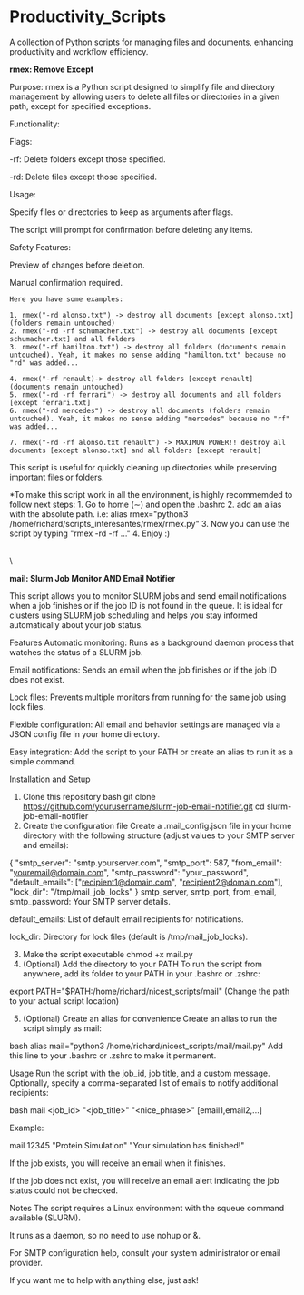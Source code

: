 # Productivity_Scripts

A collection of Python scripts for managing files and documents, enhancing productivity and workflow efficiency.





**rmex: Remove Except**

Purpose:
rmex is a Python script designed to simplify file and directory management by allowing users to delete all files or directories in a given path, except for specified exceptions.

Functionality:

Flags:

-rf: Delete folders except those specified.

-rd: Delete files except those specified.

Usage:

Specify files or directories to keep as arguments after flags.

The script will prompt for confirmation before deleting any items.

Safety Features:

Preview of changes before deletion.

Manual confirmation required.

    Here you have some examples:

    1. rmex("-rd alonso.txt") -> destroy all documents [except alonso.txt] (folders remain untouched)
    2. rmex("-rd -rf schumacher.txt") -> destroy all documents [except schumacher.txt] and all folders
    3. rmex("-rf hamilton.txt") -> destroy all folders (documents remain untouched). Yeah, it makes no sense adding "hamilton.txt" because no "rd" was added...

    4. rmex("-rf renault)-> destroy all folders [except renault] (documents remain untouched)
    5. rmex("-rd -rf ferrari") -> destroy all documents and all folders [except ferrari.txt]
    6. rmex("-rd mercedes") -> destroy all documents (folders remain untouched). Yeah, it makes no sense adding "mercedes" because no "rf" was added...

    7. rmex("-rd -rf alonso.txt renault") -> MAXIMUN POWER!! destroy all documents [except alonso.txt] and all folders [except renault]



This script is useful for quickly cleaning up directories while preserving important files or folders.

*To make this script work in all the environment, is highly recommemded to follow next steps:
    1. Go to home (∼) and open the .bashrc 
    2. add an alias with the absolute path. i.e: alias rmex="python3 /home/richard/scripts_interesantes/rmex/rmex.py"
    3. Now you can use the script by typing "rmex -rd -rf ..."
    4. Enjoy :)


\
\




**mail: Slurm Job Monitor AND Email Notifier** 

This script allows you to monitor SLURM jobs and send email notifications when a job finishes or if the job ID is not found in the queue. It is ideal for clusters using SLURM job scheduling and helps you stay informed automatically about your job status.

Features
Automatic monitoring: Runs as a background daemon process that watches the status of a SLURM job.

Email notifications: Sends an email when the job finishes or if the job ID does not exist.

Lock files: Prevents multiple monitors from running for the same job using lock files.

Flexible configuration: All email and behavior settings are managed via a JSON config file in your home directory.

Easy integration: Add the script to your PATH or create an alias to run it as a simple command.

Installation and Setup
1. Clone this repository
bash
git clone https://github.com/yourusername/slurm-job-email-notifier.git
cd slurm-job-email-notifier
2. Create the configuration file
Create a .mail_config.json file in your home directory with the following structure (adjust values to your SMTP server and emails):

{
    "smtp_server": "smtp.yourserver.com",
    "smtp_port": 587,
    "from_email": "youremail@domain.com",
    "smtp_password": "your_password",
    "default_emails": ["recipient1@domain.com", "recipient2@domain.com"],
    "lock_dir": "/tmp/mail_job_locks"
}
smtp_server, smtp_port, from_email, smtp_password: Your SMTP server details.

default_emails: List of default email recipients for notifications.

lock_dir: Directory for lock files (default is /tmp/mail_job_locks).

3. Make the script executable
chmod +x mail.py
4. (Optional) Add the directory to your PATH
To run the script from anywhere, add its folder to your PATH in your .bashrc or .zshrc:

export PATH="$PATH:/home/richard/nicest_scripts/mail"
(Change the path to your actual script location)

5. (Optional) Create an alias for convenience
Create an alias to run the script simply as mail:

bash
alias mail="python3 /home/richard/nicest_scripts/mail/mail.py"
Add this line to your .bashrc or .zshrc to make it permanent.

Usage
Run the script with the job_id, job title, and a custom message.
Optionally, specify a comma-separated list of emails to notify additional recipients:

bash
mail <job_id> "<job_title>" "<nice_phrase>" [email1,email2,...]

Example:

mail 12345 "Protein Simulation" "Your simulation has finished!"

If the job exists, you will receive an email when it finishes.

If the job does not exist, you will receive an email alert indicating the job status could not be checked.

Notes
The script requires a Linux environment with the squeue command available (SLURM).

It runs as a daemon, so no need to use nohup or &.

For SMTP configuration help, consult your system administrator or email provider.

If you want me to help with anything else, just ask!




